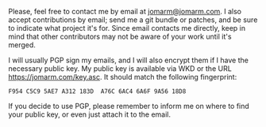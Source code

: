Please, feel free to contact me by email at <jomarm@jomarm.com>. I also accept
contributions by email; send me a git bundle or patches, and be sure to
indicate what project it's for. Since email contacts me directly, keep in mind
that other contributors may not be aware of your work until it's merged.

I will usually PGP sign my emails, and I will also encrypt them if I have the
necessary public key. My public key is available via WKD or the URL
<https://jomarm.com/key.asc>. It should match the following fingerprint:

`F954 C5C9 5AE7 A312 183D  A76C 6AC4 6A6F 9A56 18D8`

If you decide to use PGP, please remember to inform me on where to find
your public key, or even just attach it to the email.
